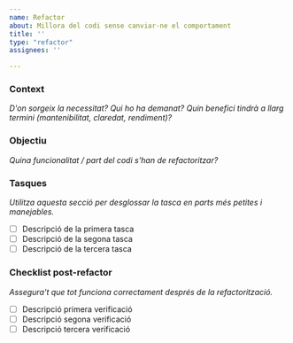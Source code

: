 ```yaml
---
name: Refactor
about: Millora del codi sense canviar-ne el comportament
title: ''
type: "refactor"
assignees: ''

---
```


### Context

_D'on sorgeix la necessitat? Qui ho ha demanat? Quin benefici tindrà a llarg termini (mantenibilitat, claredat, rendiment)?_

### Objectiu

_Quina funcionalitat / part del codi s'han de refactoritzar?_

### Tasques

_Utilitza aquesta secció per desglossar la tasca en parts més petites i manejables._

- [ ] Descripció de la primera tasca
- [ ] Descripció de la segona tasca
- [ ] Descripció de la tercera tasca

### Checklist post-refactor

_Assegura't que tot funciona correctament després de la refactorització._

- [ ] Descripció primera verificació
- [ ] Descripció segona verificació
- [ ] Descripció tercera verificació
